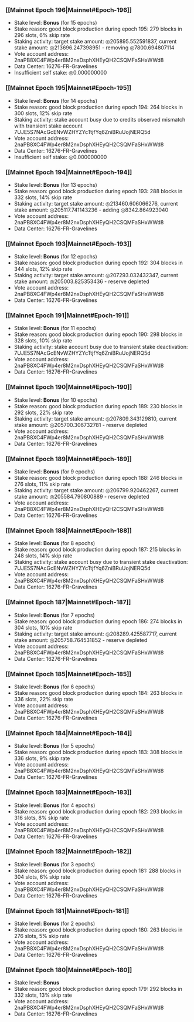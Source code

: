 ### [[Mainnet Epoch 196|Mainnet#Epoch-196]]
* Stake level: **Bonus** (for 15 epochs)
* Stake reason: good block production during epoch 195: 279 blocks in 296 slots, 6% skip rate
* Staking activity: target stake amount: ◎205895.552591837, current stake amount: ◎213696.247398951 - removing ◎7800.694807114
* Vote account address: 2naPB8XC4FWp4er8M2nxDsphXHEyQH2CSQMFaSHxWWd8
* Data Center: 16276-FR-Gravelines
* Insufficient self stake: ◎0.000000000
### [[Mainnet Epoch 195|Mainnet#Epoch-195]]
* Stake level: **Bonus** (for 14 epochs)
* Stake reason: good block production during epoch 194: 264 blocks in 300 slots, 12% skip rate
* Staking activity: stake account busy due to credits observed mismatch with transient stake account 7UJE5S7NAcGcENvWZHYZYcTtjfYq6ZniBRuUojNERQ5d
* Vote account address: 2naPB8XC4FWp4er8M2nxDsphXHEyQH2CSQMFaSHxWWd8
* Data Center: 16276-FR-Gravelines
* Insufficient self stake: ◎0.000000000
### [[Mainnet Epoch 194|Mainnet#Epoch-194]]
* Stake level: **Bonus** (for 13 epochs)
* Stake reason: good block production during epoch 193: 288 blocks in 332 slots, 14% skip rate
* Staking activity: target stake amount: ◎213460.606066276, current stake amount: ◎205117.741143236 - adding ◎8342.864923040
* Vote account address: 2naPB8XC4FWp4er8M2nxDsphXHEyQH2CSQMFaSHxWWd8
* Data Center: 16276-FR-Gravelines
### [[Mainnet Epoch 193|Mainnet#Epoch-193]]
* Stake level: **Bonus** (for 12 epochs)
* Stake reason: good block production during epoch 192: 304 blocks in 344 slots, 12% skip rate
* Staking activity: target stake amount: ◎207293.032432347, current stake amount: ◎205003.825353436 - reserve depleted
* Vote account address: 2naPB8XC4FWp4er8M2nxDsphXHEyQH2CSQMFaSHxWWd8
* Data Center: 16276-FR-Gravelines
### [[Mainnet Epoch 191|Mainnet#Epoch-191]]
* Stake level: **Bonus** (for 11 epochs)
* Stake reason: good block production during epoch 190: 298 blocks in 328 slots, 10% skip rate
* Staking activity: stake account busy due to transient stake deactivation: 7UJE5S7NAcGcENvWZHYZYcTtjfYq6ZniBRuUojNERQ5d
* Vote account address: 2naPB8XC4FWp4er8M2nxDsphXHEyQH2CSQMFaSHxWWd8
* Data Center: 16276-FR-Gravelines
### [[Mainnet Epoch 190|Mainnet#Epoch-190]]
* Stake level: **Bonus** (for 10 epochs)
* Stake reason: good block production during epoch 189: 230 blocks in 292 slots, 22% skip rate
* Staking activity: target stake amount: ◎207809.343129810, current stake amount: ◎205700.306732781 - reserve depleted
* Vote account address: 2naPB8XC4FWp4er8M2nxDsphXHEyQH2CSQMFaSHxWWd8
* Data Center: 16276-FR-Gravelines
### [[Mainnet Epoch 189|Mainnet#Epoch-189]]
* Stake level: **Bonus** (for 9 epochs)
* Stake reason: good block production during epoch 188: 246 blocks in 276 slots, 11% skip rate
* Staking activity: target stake amount: ◎206799.920462267, current stake amount: ◎205584.790800889 - reserve depleted
* Vote account address: 2naPB8XC4FWp4er8M2nxDsphXHEyQH2CSQMFaSHxWWd8
* Data Center: 16276-FR-Gravelines
### [[Mainnet Epoch 188|Mainnet#Epoch-188]]
* Stake level: **Bonus** (for 8 epochs)
* Stake reason: good block production during epoch 187: 215 blocks in 248 slots, 14% skip rate
* Staking activity: stake account busy due to transient stake deactivation: 7UJE5S7NAcGcENvWZHYZYcTtjfYq6ZniBRuUojNERQ5d
* Vote account address: 2naPB8XC4FWp4er8M2nxDsphXHEyQH2CSQMFaSHxWWd8
* Data Center: 16276-FR-Gravelines
### [[Mainnet Epoch 187|Mainnet#Epoch-187]]
* Stake level: **Bonus** (for 7 epochs)
* Stake reason: good block production during epoch 186: 274 blocks in 304 slots, 10% skip rate
* Staking activity: target stake amount: ◎208289.425587717, current stake amount: ◎205758.764531852 - reserve depleted
* Vote account address: 2naPB8XC4FWp4er8M2nxDsphXHEyQH2CSQMFaSHxWWd8
* Data Center: 16276-FR-Gravelines
### [[Mainnet Epoch 185|Mainnet#Epoch-185]]
* Stake level: **Bonus** (for 6 epochs)
* Stake reason: good block production during epoch 184: 263 blocks in 336 slots, 22% skip rate
* Vote account address: 2naPB8XC4FWp4er8M2nxDsphXHEyQH2CSQMFaSHxWWd8
* Data Center: 16276-FR-Gravelines
### [[Mainnet Epoch 184|Mainnet#Epoch-184]]
* Stake level: **Bonus** (for 5 epochs)
* Stake reason: good block production during epoch 183: 308 blocks in 336 slots, 9% skip rate
* Vote account address: 2naPB8XC4FWp4er8M2nxDsphXHEyQH2CSQMFaSHxWWd8
* Data Center: 16276-FR-Gravelines
### [[Mainnet Epoch 183|Mainnet#Epoch-183]]
* Stake level: **Bonus** (for 4 epochs)
* Stake reason: good block production during epoch 182: 293 blocks in 316 slots, 8% skip rate
* Vote account address: 2naPB8XC4FWp4er8M2nxDsphXHEyQH2CSQMFaSHxWWd8
* Data Center: 16276-FR-Gravelines
### [[Mainnet Epoch 182|Mainnet#Epoch-182]]
* Stake level: **Bonus** (for 3 epochs)
* Stake reason: good block production during epoch 181: 288 blocks in 304 slots, 6% skip rate
* Vote account address: 2naPB8XC4FWp4er8M2nxDsphXHEyQH2CSQMFaSHxWWd8
* Data Center: 16276-FR-Gravelines
### [[Mainnet Epoch 181|Mainnet#Epoch-181]]
* Stake level: **Bonus** (for 2 epochs)
* Stake reason: good block production during epoch 180: 263 blocks in 276 slots, 5% skip rate
* Vote account address: 2naPB8XC4FWp4er8M2nxDsphXHEyQH2CSQMFaSHxWWd8
* Data Center: 16276-FR-Gravelines
### [[Mainnet Epoch 180|Mainnet#Epoch-180]]
* Stake level: **Bonus**
* Stake reason: good block production during epoch 179: 292 blocks in 332 slots, 13% skip rate
* Vote account address: 2naPB8XC4FWp4er8M2nxDsphXHEyQH2CSQMFaSHxWWd8
* Data Center: 16276-FR-Gravelines